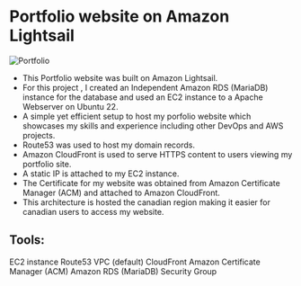 Portfolio website on Amazon Lightsail
=====================================



![Portfolio](https://github.com/user-attachments/assets/4ac45885-8046-474e-8c00-d60dc3f132ef)





* This Portfolio website was built on Amazon Lightsail.
* For this project , I created an Independent Amazon RDS (MariaDB) instance for the database and used an EC2 instance to a Apache Webserver on Ubuntu 22.
* A simple yet efficient setup to host my porfolio website which showcases my skills and experience including other DevOps and AWS projects.
* Route53 was used to host my domain records.
* Amazon CloudFront is used to serve HTTPS content to users viewing my portfolio site.
* A static IP is attached to my EC2 instance.
* The Certificate for my website was obtained from Amazon Certificate Manager (ACM) and attached to Amazon CloudFront.
* This architecture is hosted the canadian region making it easier for canadian users to access my website.


Tools:
-------

EC2 instance
Route53
VPC (default)
CloudFront
Amazon Certificate Manager (ACM)
Amazon RDS (MariaDB)
Security Group
